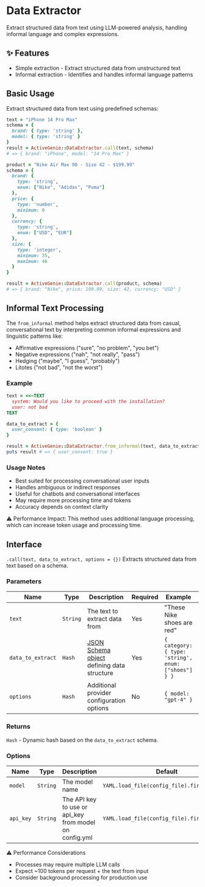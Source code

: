 # Data Extractor
Extract structured data from text using LLM-powered analysis, handling informal language and complex expressions.

## ✨ Features
- Simple extraction   - Extract structured data from unstructured text
- Informal extraction - Identifies and handles informal language patterns

## Basic Usage

Extract structured data from text using predefined schemas:

```ruby
text = "iPhone 14 Pro Max"
schema = {
  brand: { type: 'string' },
  model: { type: 'string' }
}
result = ActiveGenie::DataExtractor.call(text, schema)
# => { brand: "iPhone", model: "14 Pro Max" }

product = "Nike Air Max 90 - Size 42 - $199.99"
schema = {
  brand: { 
    type: 'string',
    enum: ["Nike", "Adidas", "Puma"]
  },
  price: { 
    type: 'number',
    minimum: 0
  },
  currency: { 
    type: 'string',
    enum: ["USD", "EUR"]
  },
  size: {
    type: 'integer',
    minimum: 35,
    maximum: 46
  }
}

result = ActiveGenie::DataExtractor.call(product, schema)
# => { brand: "Nike", price: 199.99, size: 42, currency: "USD" }
```

## Informal Text Processing

The `from_informal` method helps extract structured data from casual, conversational text by interpreting common informal expressions and linguistic patterns like:

- Affirmative expressions ("sure", "no problem", "you bet")
- Negative expressions ("nah", "not really", "pass")
- Hedging ("maybe", "I guess", "probably")
- Litotes ("not bad", "not the worst")

### Example

```ruby
text = <<~TEXT
  system: Would you like to proceed with the installation?
  user: not bad
TEXT

data_to_extract = {
  user_consent: { type: 'boolean' }
}

result = ActiveGenie::DataExtractor.from_informal(text, data_to_extract)
puts result # => { user_consent: true }
```

### Usage Notes
- Best suited for processing conversational user inputs
- Handles ambiguous or indirect responses
- Useful for chatbots and conversational interfaces
- May require more processing time and tokens
- Accuracy depends on context clarity

⚠️ Performance Impact: This method uses additional language processing, which can increase token usage and processing time. 

## Interface
`.call(text, data_to_extract, options = {})`
Extracts structured data from text based on a schema.

### Parameters
| Name | Type | Description | Required | Example | Default |
| --- | --- | --- | --- | --- | --- |
| `text` | `String` | The text to extract data from | Yes | "These Nike shoes are red" | - |
| `data_to_extract` | `Hash` | [JSON Schema object](https://json-schema.org/understanding-json-schema/reference/object) defining data structure | Yes | `{ category: { type: 'string', enum: ["shoes"] } }` | - |
| `options` | `Hash` | Additional provider configuration options | No | `{ model: "gpt-4" }` | `{}` |

### Returns
`Hash` - Dynamic hash based on the `data_to_extract` schema.

### Options
| Name | Type | Description | Default |
| --- | --- | --- | --- |
| `model` | `String` | The model name | `YAML.load_file(config_file).first.model` |
| `api_key` | `String` | The API key to use or api_key from model on config.yml | `YAML.load_file(config_file).first.api_key` |

⚠️ Performance Considerations
- Processes may require multiple LLM calls
- Expect ~100 tokens per request + the text from input
- Consider background processing for production use
